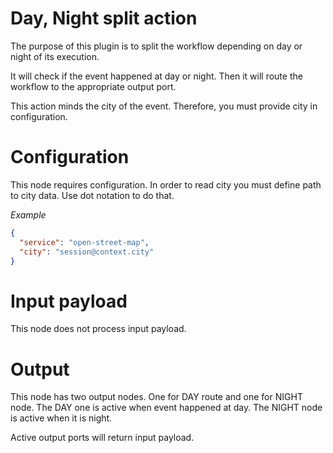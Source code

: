 # Day, Night split action

The purpose of this plugin is to split the workflow depending on day or night of its execution.

It will check if the event happened at day or night. Then it will route the workflow to the appropriate output port.

This action minds the city of the event. Therefore, you must provide city in configuration. 

# Configuration

This node requires configuration. In order to read city you must define path to city data. Use dot notation to
do that.

*Example*

```json
{
  "service": "open-street-map",
  "city": "session@context.city"
}
```

# Input payload

This node does not process input payload.

# Output

This node has two output nodes. One for DAY route and one for NIGHT node. The DAY one is active when event happened at
day. The NIGHT node is active when it is night. 

Active output ports will return input payload. 